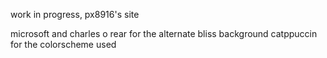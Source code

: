 work in progress, px8916's site

microsoft and charles o rear for the alternate bliss background
catppuccin for the colorscheme used
